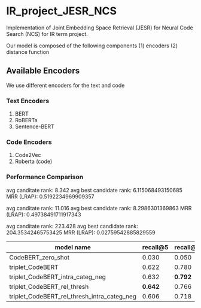 # IR_project_JESR_NCS
Implementation of Joint Embedding Space Retrieval (JESR) for Neural Code Search (NCS) for IR term project.

Our model is composed of the following components (1) encoders (2) distance function
## Available Encoders
We use different encoders for the text and code

### Text Encoders
1. BERT
2. RoBERTa
3. Sentence-BERT

### Code Encoders
1. Code2Vec
2. Roberta (code)

### Performance Comparison
avg canditate rank: 8.342
avg best candidate rank: 6.115068493150685
MRR (LRAP): 0.5192234969909357

avg canditate rank: 11.016
avg best candidate rank: 8.2986301369863
MRR (LRAP): 0.49738491711917343

avg canditate rank: 223.428
avg best candidate rank: 204.35342465753425
MRR (LRAP): 0.02759542885829559

|model name|recall@5|recall@10|mrr|avg_candidate_rank|avg_best_candidate_rank|
|---|---|---|---|---|---|
|CodeBERT_zero_shot|0.030|0.050|0.028|223.428|204.353|
|triplet_CodeBERT|0.622|0.780|0.519|8.342|6.115|
|triplet_CodeBERT_intra_categ_neg|0.632|**0.792**|0.535|**7.612**|**5.501**|
|triplet_CodeBERT_rel_thresh|**0.642**|0.766|**0.553**|9.208|7.049|
|triplet_CodeBERT_rel_thresh_intra_categ_neg|0.606|0.718|0.498|11.196|7.707|

<!-- |model name|recall@5|recall@10|avg_candidate_rank|avg_best_candidate_rank|mrr|
|---|---|---|---|---|---|
|CodeBERT_zero_shot|0.030|0.050|223.428|204.353|0.028|
|triplet_CodeBERT|0.622|0.780|8.342|6.115|0.519|
|triplet_CodeBERT_intra_categ_neg|0.632|**0.792**|**7.612**|**5.501**|0.535|
|triplet_CodeBERT_rel_thresh|**0.642**|0.766|9.208|7.049|**0.553**|
|triplet_CodeBERT_rel_thresh_intra_categ_neg|0.606|0.718|11.196|7.707|0.498|

|model name|recall@5|recall@10|avg_candidate_rank|avg_best_candidate_rank|mrr|
|---|---|---|---|---|---|
|CodeBERT_zero_shot|0.030|0.050|223.428|204.353|0.028|
|triplet_CodeBERT|0.622|0.780|8.342|6.115|0.519|
|triplet_CodeBERT_intra_categ_neg|0.632|0.792|7.612|5.501|0.535|
|triplet_CodeBERT_rel_thresh|0.642|0.766|9.208|7.049|0.553|
|triplet_CodeBERT_rel_thresh_intra_categ_neg|0.592|0.736|10.400|7.036|0.492|

|model name|recall@5|recall@10|avg_candidate_rank|avg_best_candidate_rank|mrr|
|---|---|---|---|---|---|
|CodeBERT_zero_shot|0.030|0.050|223.428|204.353|0.028|
|triplet_CodeBERT|0.622|0.780|8.342|6.115|0.519|
|triplet_CodeBERT_intra_categ_neg|0.622|**0.788**|**7.558**|**5.162**|0.542|
|triplet_CodeBERT_rel_thresh|**0.642**|0.766|9.208|7.049|**0.553**|
|triplet_CodeBERT_rel_thresh_intra_categ_neg|0.592|0.736|10.400|7.036|0.492|

|model name|recall@5|recall@10|avg_candidate_rank|avg_best_candidate_rank|mrr|
|---|---|---|---|---|---|
|CodeBERT_zero_shot|0.030|0.050|223.428|204.353|0.028|
|triplet_CodeBERT|0.622|0.780|8.342|6.115|0.519|
|triplet_CodeBERT_intra_categ_neg|0.666|0.774|7.782|5.436|0.548|
|triplet_CodeBERT_rel_thresh|0.642|0.766|9.208|7.049|0.553|
|triplet_CodeBERT_rel_thresh_intra_categ_neg|0.572|0.734|10.050|6.910|0.475| -->